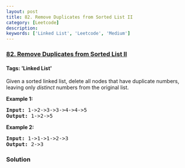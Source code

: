 ```yaml
---
layout: post
title: 82. Remove Duplicates from Sorted List II
category: [Leetcode]
description: 
keywords: ['Linked List', 'Leetcode', 'Medium']
---
```

### [82. Remove Duplicates from Sorted List II](https://leetcode.com/problems/remove-duplicates-from-sorted-list-ii)

#### Tags: 'Linked List'

<div class="content__u3I1 question-content__JfgR"><div><p>Given a sorted linked list, delete all nodes that have duplicate numbers, leaving only <em>distinct</em> numbers from the original list.</p>
<p><strong>Example 1:</strong></p>
<pre><strong>Input:</strong> 1-&gt;2-&gt;3-&gt;3-&gt;4-&gt;4-&gt;5
<strong>Output:</strong> 1-&gt;2-&gt;5
</pre>
<p><strong>Example 2:</strong></p>
<pre><strong>Input:</strong> 1-&gt;1-&gt;1-&gt;2-&gt;3
<strong>Output:</strong> 2-&gt;3
</pre>
</div></div>

### Solution
